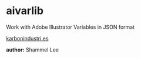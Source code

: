 # aivarlib
Work with Adobe Illustrator Variables in JSON format

[karbonindustri.es](http//karbonindustri.es "Karbon Industries website")

**author:** Shammel Lee
